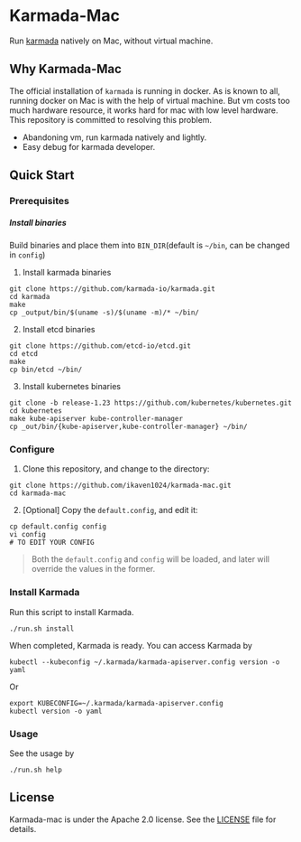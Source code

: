 # Karmada-Mac

Run [karmada](https://github.com/karmada-io/karmada) natively on Mac, without virtual machine.

## Why Karmada-Mac

The official installation of `karmada` is running in docker. As is known to all, running docker on Mac is with the help of virtual machine. But vm costs too much hardware resource, it works hard for mac with low level hardware.
This repository is committed to resolving this problem.
- Abandoning vm, run karmada natively and lightly.
- Easy debug for karmada developer.


## Quick Start

### Prerequisites

##### Install binaries

Build binaries and place them into `BIN_DIR`(default is `~/bin`, can be changed in `config`)

1. Install karmada binaries
```shell
git clone https://github.com/karmada-io/karmada.git
cd karmada
make
cp _output/bin/$(uname -s)/$(uname -m)/* ~/bin/
```

2. Install etcd binaries

```shell
git clone https://github.com/etcd-io/etcd.git
cd etcd
make
cp bin/etcd ~/bin/
```

3. Install kubernetes binaries

```shell
git clone -b release-1.23 https://github.com/kubernetes/kubernetes.git
cd kubernetes
make kube-apiserver kube-controller-manager
cp _out/bin/{kube-apiserver,kube-controller-manager} ~/bin/
```

### Configure

1. Clone this repository, and change to the directory:
```shell
git clone https://github.com/ikaven1024/karmada-mac.git
cd karmada-mac
```

2. [Optional] Copy the `default.config`, and edit it:
```shell
cp default.config config
vi config
# TO EDIT YOUR CONFIG
```

> Both the `default.config` and `config` will be loaded, and later will override the values in the former.

### Install Karmada

Run this script to install Karmada.
```shell
./run.sh install
```

When completed, Karmada is ready. You can access Karmada by
```shell
kubectl --kubeconfig ~/.karmada/karmada-apiserver.config version -o yaml
```

Or
```shell
export KUBECONFIG=~/.karmada/karmada-apiserver.config
kubectl version -o yaml
```

### Usage

See the usage by
```shell
./run.sh help
```

## License

Karmada-mac is under the Apache 2.0 license. See the [LICENSE](LICENSE) file for details.
